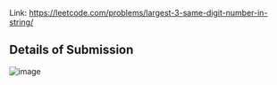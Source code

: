 Link: https://leetcode.com/problems/largest-3-same-digit-number-in-string/
## Details of Submission
![image](https://github.com/mgalang229/LeetCode-Largest-3-Same-Digit-Number-in-String/assets/51401355/d916ccda-b428-49dc-96cf-426faa336817)
